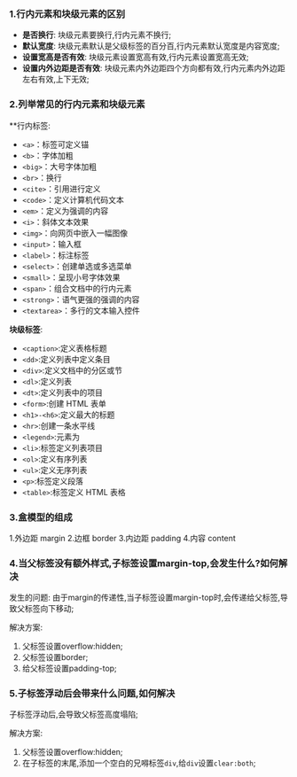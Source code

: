 ### 1.行内元素和块级元素的区别
- **是否换行**: 块级元素要换行,行内元素不换行;
- **默认宽度**: 块级元素默认是父级标签的百分百,行内元素默认宽度是内容宽度;
- **设置宽高是否有效**: 块级元素设置宽高有效,行内元素设置宽高无效;
- **设置内外边距是否有效**:  块级元素内外边距四个方向都有效,行内元素内外边距左右有效,上下无效;


### 2.列举常见的行内元素和块级元素

**行内标签:
- `<a>`：标签可定义锚
- `<b>`：字体加粗
- `<big>`：大号字体加粗
- `<br>`：换行
- `<cite>`：引用进行定义
- `<code>`：定义计算机代码文本
- `<em>`：定义为强调的内容
- `<i>`：斜体文本效果
- `<img>`：向网页中嵌入一幅图像
- `<input>`：输入框
- `<label>`：标注标签
- `<select>`：创建单选或多选菜单
- `<small>`：呈现小号字体效果
- `<span>`：组合文档中的行内元素
- `<strong>`：语气更强的强调的内容
- `<textarea>`：多行的文本输入控件


**块级标签**:
- `<caption>`:定义表格标题
- `<dd>`:定义列表中定义条目
- `<div>`:定义文档中的分区或节
- `<dl>`:定义列表
- `<dt>`:定义列表中的项目
- `<form>`:创建 HTML 表单
- `<h1>-<h6>`:定义最大的标题
- `<hr>`:创建一条水平线
- `<legend>`:元素为
- `<li>`:标签定义列表项目
- `<ol>`:定义有序列表
- `<ul>`:定义无序列表
- `<p>`:标签定义段落
- `<table>`:标签定义 HTML 表格


### 3.盒模型的组成
1.外边距 margin
2.边框   border
3.内边距   padding
4.内容   content


### 4.当父标签没有额外样式,子标签设置margin-top,会发生什么?如何解决

发生的问题:
由于margin的传递性,当子标签设置margin-top时,会传递给父标签,导致父标签向下移动;

解决方案:
1. 父标签设置overflow:hidden;
2. 父标签设置border;
3. 给父标签设置padding-top;


### 5.子标签浮动后会带来什么问题,如何解决

子标签浮动后,会导致父标签高度塌陷;

解决方案:
1. 父标签设置overflow:hidden;
2. 在子标签的末尾,添加一个空白的兄嘚标签`div`,给`div`设置`clear:both`;